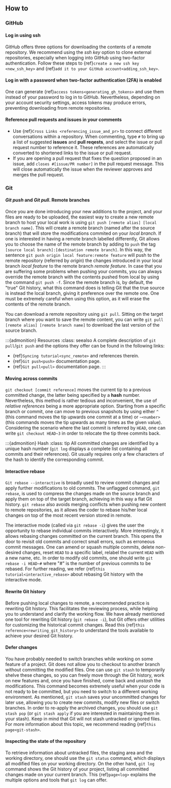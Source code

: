 ## How to

### GitHub

#### Log in using ssh

GitHub offers three options for downloading the contents of a remote repository. We 
recommend using the _ssh key_ option to clone external repositories, especially when logging into 
GitHub using two-factor authentication. Follow these steps to 
{ref}`create a new ssh key <new_ssh_key>` and 
{ref}`add it to your GitHub account<adding_ssh_key>`.

#### Log in with a password when two-factor authentication (2FA) is enabled

One can generate {ref}`access tokens<generating_gh_tokens>` and use them instead of your password 
to log in to GitHub. Nevertheless, depending on your account security settings, access tokens may 
produce errors, preventing downloading from remote repositories. 

#### Reference pull requests and issues in your comments

* Use {ref}`Cross Links <referencing_issue_and_pr>` to  connect different conversations 
  within a repository. When commenting, type `#` to bring up a list of suggested 
  __issues__ and __pull reqests__, and select the issue or pull request 
  number to reference it. These references are automatically converted to shortened links to the issue or pull request. 
* If you are opening a pull request that fixes the question proposed in an issue, 
  add `closes #[issue/PR number]` in the pull request message. This will 
  close automatically the issue when the reviewer approves and merges the pull request.
  
### Git

#### _Git push_ and _Git pull_. Remote branches  

Once you are done introducing your new additions to the project, and your files are ready to be 
uploaded, the easiest way to create a new remote branch to host your local work is using 
`git push [remote alias] [local branch name]`. This will create a remote branch (named after the 
source branch) that will store the modifications commited on your _local branch_. If one is 
interested in having a remote branch labelled differently, Git allows you to choose the 
name of the remote branch by adding to `push` the tag 
`[source local branch]:[destination remote branch]`. In this 
way, the sentence `git push origin local feature:remote feature` will push to the remote 
repository (referred by _origin_) the changes introduced in your local branch _local feature_ to 
the remote branch _remote feature_.
In case that you are suffering some problems when pushing your commits, you can always override 
the remote branch with the contents pushed from local by using the command 
`git push -f`. Since the remote branch is, by default, the "true" Git history, what 
this command does is telling Git that the true source is instead the local branch, giving it 
preference over the remote one. One must be extremely careful when using this option, as it will 
erase the contents of the remote branch.

You can download a remote repository using `git pull`. Sitting on the target branch where you want 
to save the remote content, you can write `git pull [remote alias] [remote branch name]` to 
download the last version of the source branch. 

:::{admonition} Resources
:class: seealso
A complete description of `git pull`/`git push` and the options they offer can be found in the following links:
* {ref}`Syncing tutorial<sync_remote>` and references therein. 
* {ref}`Git push<push>` documentation page.
* {ref}`Git pull<pull>` documentation page. 
:::

#### Moving across commits

`git checkout [commit reference]` moves the current tip to a previous committed change, the latter 
being specified by a __hash__ number. Nevertheless, this method is rather tedious and 
inconvenient, the use of _relative references_ being a more appropriate option. Starting from a 
specific branch or commit, one can move to previous snapshots by using either `^` (this 
command moves the tip upwards one commit at a time) or `~<number>` (this commands moves the tip 
upwards as many times as the given value). Considering the scenario where the last commit 
is referred by `HEAD`, one can write `git checkout HEAD~3` in order to relocate the tip three 
commits back. 

:::{admonition} Hash
:class: tip
All committed changes are identified by a unique hash number (`git log` displays a complete list 
containing all commits and their references). Git usually requires only a few characters of the 
hash to 
identify the corresponding commit.


#### Interactive rebase
`Git rebase --interactive` is broadly used to review commit changes and apply further 
modifications to old commits. The unflagged command, `git rebase`, is used to compress the changes 
made on the source branch and apply them on top of the target branch, achieving in this way a 
flat Git history. `git rebase` also avoids merging conflicts when pushing new 
content to remote repositories, as it allows the coder to rebase his/her local changes on top of 
the most recent version stored in remote. 

The interactive mode (called via `git rebase -i`) gives the user the opportunity to rebase 
individual commits interactively. More interestingly, it allows rebasing changes committed on the 
current branch. This opens the door to revisit old commits and correct small errors, such as 
erroneous commit messages. One can amend or squash multiple commits, delete non-desired changes, 
reset `HEAD` to a specific label, relabel the current `HEAD` with a new name, etc. In order to 
modify old commits, one should write `git rebase -i HEAD~#` where "#" is the number of previous 
commits to be rebased. For further reading, we refer {ref}`this tutorial<interactive_rebase>` 
about rebasing Git history with the interactive mode.

#### Rewrite Git history

Before pushing local changes to remote, a recommended practice is rewriting Git history. This 
facilitates the reviewing process, while helping you to understand and clarify the working flow. 
We have already mentioned one tool for rewriting Git history (`git rebase -i`), but Git offers 
other utilities for customizing the historical commit changes. Read this 
{ref}`this reference<rewriting_git_history>` to understand the tools available to achieve your 
desired Git history. 

#### Defer changes 

You have probably needed to switch branches while working on some feature of a 
project. Git does not allow you to checkout to another branch without committing the modified 
files. One can use `git stash` to temporarily shelve these changes, so you can freely move through 
the Git history, work on new features and, once you have finished, come back and _unstash_ the 
modifications. This command becomes extremely useful when your code is not ready to be committed, 
but you need to switch to a different working environment. As mentioned, `git stash` saves your 
uncommitted changes for later use, allowing you to create new commits, modify new files or switch 
branches. In order to re-apply the archived changes, you should use `git stash pop` (or 
`git stash apply` if you are interested in maintaining them in your stash). Keep in mind that Git 
will not stash untracked or ignored files. For more information about this topic, we recommend 
reading {ref}`this page<git-stash>`. 

#### Inspecting the state of the repository

To retrieve information about untracked files, 
the staging area and the working directory, one should use the `git status` command, which 
displays all modified files on your working directory. On the other hand, `git log` command shows 
the Git history of your project, listing all committed changes made on your current branch. This 
{ref}`page<log>` explains the multiple options and tools that `git log` can offer. 


